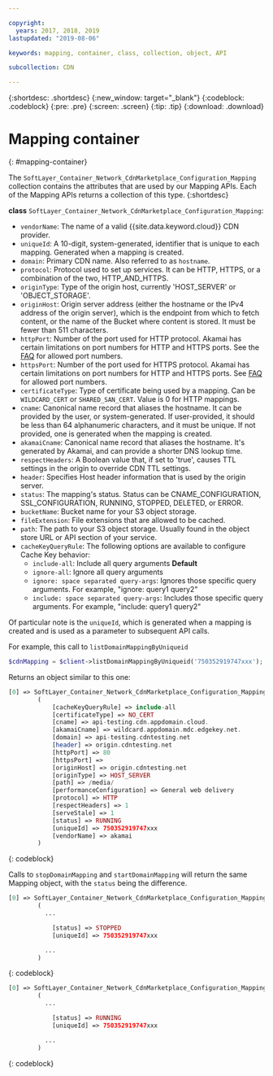 ```yaml
---

copyright:
  years: 2017, 2018, 2019
lastupdated: "2019-08-06"

keywords: mapping, container, class, collection, object, API

subcollection: CDN

---
```


{:shortdesc: .shortdesc}
{:new_window: target="_blank"}
{:codeblock: .codeblock}
{:pre: .pre}
{:screen: .screen}
{:tip: .tip}
{:download: .download}  

# Mapping container
{: #mapping-container}

The `SoftLayer_Container_Network_CdnMarketplace_Configuration_Mapping` collection contains the attributes that are used by our Mapping APIs. Each of the Mapping APIs returns a collection of this type.
{:shortdesc}

**class** `SoftLayer_Container_Network_CdnMarketplace_Configuration_Mapping`:

* `vendorName`: The name of a valid {{site.data.keyword.cloud}} CDN provider.
* `uniqueId`: A 10-digit, system-generated, identifier that is unique to each mapping. Generated when a mapping is created.
* `domain`: Primary CDN name. Also referred to as `hostname`.
* `protocol`: Protocol used to set up services. It can be HTTP, HTTPS, or a combination of the two, HTTP_AND_HTTPS.
* `originType`: Type of the origin host, currently 'HOST_SERVER' or 'OBJECT_STORAGE'.
* `originHost`: Origin server address (either the hostname or the IPv4 address of the origin server), which is the endpoint from which to fetch content, or the name of the Bucket where content is stored. It must be fewer than 511 characters.
* `httpPort`:  Number of the port used for HTTP protocol. Akamai has certain limitations on port numbers for HTTP and HTTPS ports. See the [FAQ](/docs/CDN?topic=CDN-faqs#are-there-any-restrictions-on-what-port-numbers-are-allowed) for allowed port numbers.
* `httpsPort`:  Number of the port used for HTTPS protocol. Akamai has certain limitations on port numbers for HTTP and HTTPS ports. See [FAQ](/docs/CDN?topic=CDN-faqs#are-there-any-restrictions-on-what-port-numbers-are-allowed) for allowed port numbers.
* `certificateType`: Type of certificate being used by a mapping. Can be `WILDCARD_CERT` or `SHARED_SAN_CERT`. Value is 0 for HTTP mappings.
* `cname`: Canonical name record that aliases the hostname. It can be provided by the user, or system-generated. If user-provided, it should be less than 64 alphanumeric characters, and it must be unique. If not provided, one is generated when the mapping is created.
* `akamaiCname`: Canonical name record that aliases the hostname. It's generated by Akamai, and can provide a shorter DNS lookup time. 
* `respectHeaders`: A Boolean value that, if set to 'true', causes TTL settings in the origin to override CDN TTL settings.
* `header`: Specifies Host header information that is used by the origin server.
* `status`: The mapping's status. Status can be CNAME_CONFIGURATION, SSL_CONFIGURATION, RUNNING, STOPPED, DELETED, or ERROR.
* `bucketName`: Bucket name for your S3 object storage.
* `fileExtension`: File extensions that are allowed to be cached.
* `path`: The path to your S3 object storage. Usually found in the object store URL or API section of your service.
* `cacheKeyQueryRule`: The following options are available to configure Cache Key behavior:
  * `include-all`: Include all query arguments **Default**
  * `ignore-all`: Ignore all query arguments
  * `ignore: space separated query-args`: Ignores those specific query arguments. For example, "ignore: query1 query2"
  * `include: space separated query-args`: Includes those specific query arguments. For example, "include: query1 query2"

Of particular note is the `uniqueId`, which is generated when a mapping is created and is used as a parameter to subsequent API calls.

For example, this call to `listDomainMappingByUniqueid`  
```php  
$cdnMapping = $client->listDomainMappingByUniqueid('750352919747xxx');  
```

Returns an object similar to this one:

```php  
[0] => SoftLayer_Container_Network_CdnMarketplace_Configuration_Mapping Object
        (
            [cacheKeyQueryRule] => include-all
            [certificateType] => NO_CERT
            [cname] => api-testing.cdn.appdomain.cloud.
            [akamaiCname] => wildcard.appdomain.mdc.edgekey.net.
            [domain] => api-testing.cdntesting.net
            [header] => origin.cdntesting.net
            [httpPort] => 80
            [httpsPort] =>
            [originHost] => origin.cdntesting.net
            [originType] => HOST_SERVER
            [path] => /media/
            [performanceConfiguration] => General web delivery
            [protocol] => HTTP
            [respectHeaders] => 1
            [serveStale] => 1
            [status] => RUNNING
            [uniqueId] => 750352919747xxx
            [vendorName] => akamai
        )

```
{: codeblock}

Calls to `stopDomainMapping` and `startDomainMapping` will return the same Mapping object, with the `status` being the difference.

```php  
[0] => SoftLayer_Container_Network_CdnMarketplace_Configuration_Mapping Object
        (
          ...

            [status] => STOPPED
            [uniqueId] => 750352919747xxx

          ...
        )

```
{: codeblock}

```php  
[0] => SoftLayer_Container_Network_CdnMarketplace_Configuration_Mapping Object
        (
          ...

            [status] => RUNNING
            [uniqueId] => 750352919747xxx

          ...
        )

```
{: codeblock}
